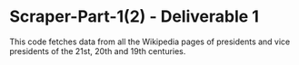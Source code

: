 # Scraper-Part-1(2) - Deliverable 1
This code fetches data from all the Wikipedia pages of presidents and vice presidents of the 21st, 20th and 19th centuries.
